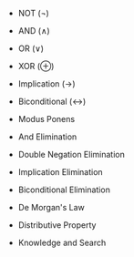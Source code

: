 - NOT (¬)
- AND (∧)
- OR (∨)
- XOR (⊕)
- Implication (→)
- Biconditional (↔)

- Modus Ponens
- And Elimination
- Double Negation Elimination
- Implication Elimination
- Biconditional Elimination
- De Morgan's Law
- Distributive Property
- Knowledge and Search
